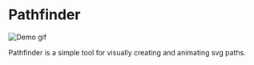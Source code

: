 # Pathfinder

![Demo gif](https://thumbs.gfycat.com/WeepyLeanChupacabra-size_restricted.gif)

Pathfinder is a simple tool for visually creating and animating svg paths.
